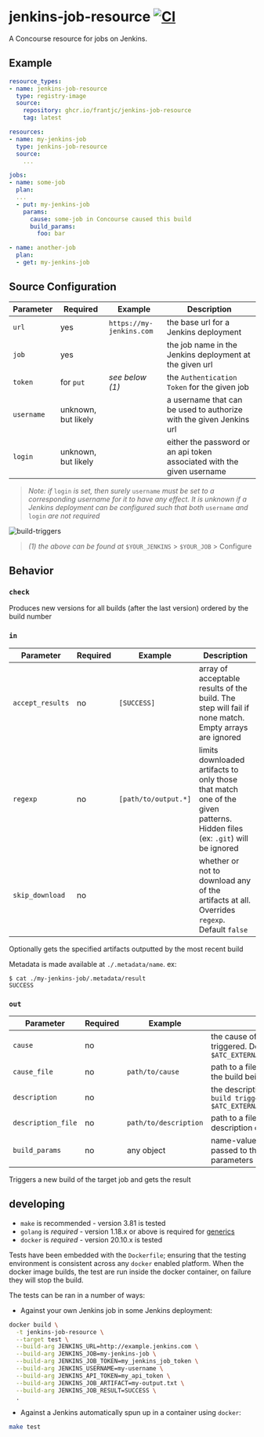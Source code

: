 # jenkins-job-resource [![CI](https://github.com/frantjc/jenkins-job-resource/actions/workflows/push.yml/badge.svg?branch=main&event=push)](https://github.com/frantjc/jenkins-job-resource/actions)

A Concourse resource for jobs on Jenkins.

## Example

```yaml
resource_types:
- name: jenkins-job-resource
  type: registry-image
  source:
    repository: ghcr.io/frantjc/jenkins-job-resource
    tag: latest

resources:
- name: my-jenkins-job
  type: jenkins-job-resource
  source:
    ...

jobs:
- name: some-job
  plan:
  ...
  - put: my-jenkins-job
    params:
      cause: some-job in Concourse caused this build
      build_params:
        foo: bar

- name: another-job
  plan:
  - get: my-jenkins-job
```

## Source Configuration

| Parameter   | Required            | Example                  | Description                                                            |
| ----------- | ------------------- | ------------------------ | ---------------------------------------------------------------------- |
| `url`       | yes                 | `https://my-jenkins.com` | the base url for a Jenkins deployment                                  |
| `job`       | yes                 |                          | the job name in the Jenkins deployment at the given url                |
| `token`     | for `put`           | _see below (1)_          | the `Authentication Token` for the given job                           |
| `username`  | unknown, but likely |                          | a username that can be used to authorize with the given Jenkins url    |
| `login`     | unknown, but likely |                          | either the password or an api token associated with the given username |

> _Note: if_ `login` _is set, then surely_ `username` _must be set to a corresponding username for it to have any effect. It is unknown if a Jenkins deployment can be configured such that both_ `username` _and_ `login` _are not required_

![build-triggers](https://user-images.githubusercontent.com/39865011/100497098-2ccc3c80-3127-11eb-984b-ce09b1681ab1.png)

> _(1) the above can be found at_ `$YOUR_JENKINS` \> `$YOUR_JOB` \> Configure

## Behavior

### `check`

Produces new versions for all builds (after the last version) ordered by the build number

### `in`

| Parameter        | Required | Example              | Description                                                                                                               |
| ---------------- | -------- | -------------------- | ------------------------------------------------------------------------------------------------------------------------- |
| `accept_results` | no       | `[SUCCESS]`          | array of acceptable results of the build. The step will fail if none match. Empty arrays are ignored                      |
| `regexp`         | no       | `[path/to/output.*]` | limits downloaded artifacts to only those that match one of the given patterns. Hidden files (ex: `.git`) will be ignored |
| `skip_download`  | no       |                      | whether or not to download any of the artifacts at all. Overrides `regexp`. Default `false`                               |

Optionally gets the specified artifacts outputted by the most recent build

Metadata is made available at `./.metadata/name`. ex:

```
$ cat ./my-jenkins-job/.metadata/result
SUCCESS
```

### `out`

| Parameter           | Required | Example               | Description                                                                                    |
| ------------------- | -------- | --------------------- | ---------------------------------------------------------------------------------------------- |
| `cause`             | no       |                       | the cause of the build being triggered. Default `caused by $ATC_EXTERNAL_URL/builds/$BUILD_ID` |
| `cause_file`        | no       | `path/to/cause`       | path to a file containing the cause of the build being triggered                               |
| `description`       | no       |                       | the description of the build. Default `build triggered by $ATC_EXTERNAL_URL/builds/$BUILD_ID`  |
| `description_file`  | no       | `path/to/description` | path to a file containing the description of the build                                         |
| `build_params`      | no       | any object            | name-value pairs that will be passed to the build as build parameters                          |

Triggers a new build of the target job and gets the result

## developing

- `make` is recommended - version 3.81 is tested
- `golang` is _required_ - version 1.18.x or above is required for [generics](https://go.dev/doc/tutorial/generics)
- `docker` is _required_ - version 20.10.x is tested

Tests have been embedded with the `Dockerfile`; ensuring that the testing environment is consistent across any `docker` enabled platform. When the docker image builds, the test are run inside the docker container, on failure they will stop the build.

The tests can be ran in a number of ways:

* Against your own Jenkins job in some Jenkins deployment:

```sh
docker build \
  -t jenkins-job-resource \
  --target test \
  --build-arg JENKINS_URL=http://example.jenkins.com \
  --build-arg JENKINS_JOB=my-jenkins-job \
  --build-arg JENKINS_JOB_TOKEN=my_jenkins_job_token \
  --build-arg JENKINS_USERNAME=my-username \
  --build-arg JENKINS_API_TOKEN=my_api_token \
  --build-arg JENKINS_JOB_ARTIFACT=my-output.txt \
  --build-arg JENKINS_JOB_RESULT=SUCCESS \
  .
```

* Against a Jenkins automatically spun up in a container using `docker`:

```sh
make test
```
